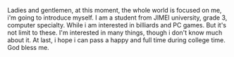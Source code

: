 Ladies and gentlemen, at this moment, the whole world is focused on me, i'm going to introduce myself.
I am a student from JIMEI university, grade 3, computer specialty. While i am interested in billiards and PC games. 
But it's not limit to these. I'm interested in many things, though i don't know much about it.
At last, i hope i can pass a happy and full time during college time. God bless me.

<!---
mlsfjiaqianban/mlsfjiaqianban is a ✨ special ✨ repository because its `README.md` (this file) appears on your GitHub profile.
You can click the Preview link to take a look at your changes.
--->

